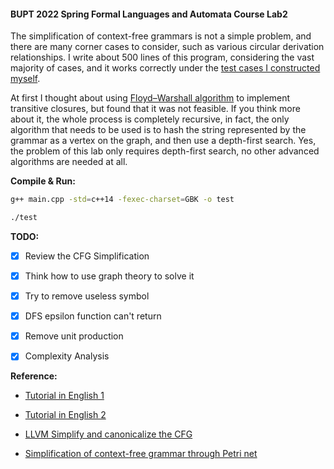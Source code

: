 #### BUPT 2022 Spring Formal Languages and Automata Course Lab2

The simplification of context-free grammars is not a simple problem, and there are many corner cases to consider, such as various circular derivation relationships. I write about 500 lines of this program, considering the vast majority of cases, and it works correctly under the [test cases I constructed myself](https://github.com/livrth/CFG-Simplification/blob/master/doc/test_case.txt).

At first I thought about using [Floyd–Warshall algorithm](https://en.wikipedia.org/wiki/Floyd%E2%80%93Warshall_algorithm) to implement transitive closures, but found that it was not feasible. If you think more about it, the whole process is completely recursive, in fact, the only algorithm that needs to be used is to hash the string represented by the grammar as a vertex on the graph, and then use a depth-first search. Yes, the problem of this lab only requires depth-first search, no other advanced algorithms are needed at all.

__Compile & Run:__
```bash
g++ main.cpp -std=c++14 -fexec-charset=GBK -o test

./test
```

__TODO:__
- [x] Review the CFG Simplification
- [x] Think how to use graph theory to solve it
- [x] Try to remove useless symbol
- [x] DFS epsilon function can't return
- [x] Remove unit production
- [x] Complexity Analysis



__Reference:__

- [Tutorial in English 1](https://www.javatpoint.com/automata-simplification-of-cfg)

- [Tutorial in English 2](https://www.tutorialspoint.com/automata_theory/cfg_simplification.htm)

- [LLVM  Simplify and canonicalize the CFG](https://llvm.org/doxygen/SimplifyCFG_8h_source.html)

- [Simplification of context-free grammar through Petri net](https://www.academia.edu/5233442/Simplification_of_context_free_grammar_through_Petri_net)

